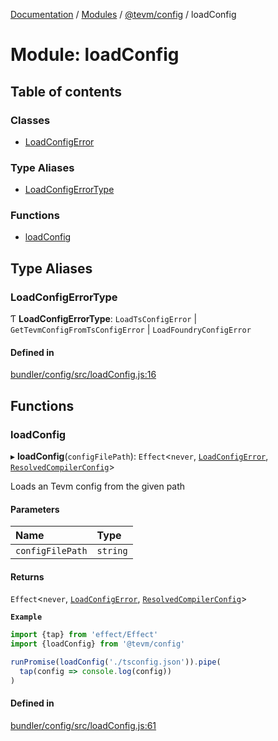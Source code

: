 [Documentation](../README.md) / [Modules](../modules.md) / [@tevm/config](tevm_config.md) / loadConfig

# Module: loadConfig

## Table of contents

### Classes

- [LoadConfigError](../classes/tevm_config.loadConfig.LoadConfigError.md)

### Type Aliases

- [LoadConfigErrorType](tevm_config.loadConfig.md#loadconfigerrortype)

### Functions

- [loadConfig](tevm_config.loadConfig.md#loadconfig)

## Type Aliases

### LoadConfigErrorType

Ƭ **LoadConfigErrorType**: `LoadTsConfigError` \| `GetTevmConfigFromTsConfigError` \| `LoadFoundryConfigError`

#### Defined in

[bundler/config/src/loadConfig.js:16](https://github.com/evmts/tevm-monorepo/blob/main/bundler/config/src/loadConfig.js#L16)

## Functions

### loadConfig

▸ **loadConfig**(`configFilePath`): `Effect`\<`never`, [`LoadConfigError`](../classes/tevm_config.loadConfig.LoadConfigError.md), [`ResolvedCompilerConfig`](tevm_config.types.md#resolvedcompilerconfig)\>

Loads an Tevm config from the given path

#### Parameters

| Name | Type |
| :------ | :------ |
| `configFilePath` | `string` |

#### Returns

`Effect`\<`never`, [`LoadConfigError`](../classes/tevm_config.loadConfig.LoadConfigError.md), [`ResolvedCompilerConfig`](tevm_config.types.md#resolvedcompilerconfig)\>

**`Example`**

```ts
import {tap} from 'effect/Effect'
import {loadConfig} from '@tevm/config'

runPromise(loadConfig('./tsconfig.json')).pipe(
  tap(config => console.log(config))
)
```

#### Defined in

[bundler/config/src/loadConfig.js:61](https://github.com/evmts/tevm-monorepo/blob/main/bundler/config/src/loadConfig.js#L61)
